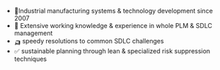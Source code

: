 - 🏅Industrial manufacturing systems & technology development since 2007 
- 🎯 Extensive working knowledge & experience in whole PLM & SDLC management
- 🛺 speedy resolutions to common SDLC challenges 
- ✅ sustainable planning through lean & specialized risk suppression techniques
